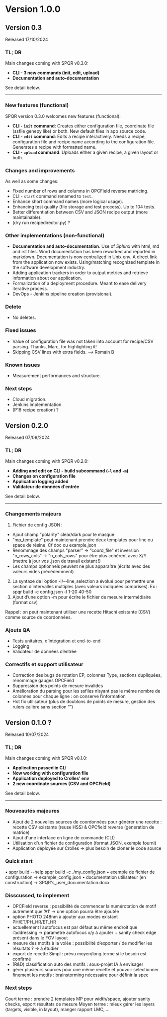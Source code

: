 # Version 1.0.0
<!-- sum up all previous main changes from v0 to v1-->

## Version 0.3

Released 17/10/2024  
### **TL; DR**
Main changes coming with SPQR v0.3.0:  
- **CLI - 3 new commands (init, edit, upload)**  
- **Documentation and auto-documentation**  

See detail below.

---

### New features (functional)
SPQR version 0.3.0 welcomes new features (functional):  
- **CLI - `init` command**: Creates either configuration file, coordinate file (ssfile genepy like) or both. New default files in app source code.
- **CLI - `edit` command**: Edits a recipe interactively. Needs a recipe, configuration file and recipe name according to the configuration file. Generates a recipe with formatted name.
- **CLI - `upload` command**: Uploads either a given recipe, a given layout or both. 

### Changes and improvements
As well as some changes:  
- Fixed number of rows and columns in OPCField reverse matricing.
- CLI - `start` command renamed to `test`.  
- Enhance short command names (more logical usage).
- Enhancing test quality (file storage and test process). Up to 104 tests.  
- Better differentiation between CSV and JSON recipe output (more maintainable).  
- (dry run recipedirector.py) ?

### Other implementations (non-functional)
- **Documentation and auto-documentation**. Use of _Sphinx_ with html, md and rst files. Word documentation has been reworked and reported in markdown. Documentation is now centralized in Unix env. A direct link from the application now exists. Using/matching recognized template in the software development industry.  
- Adding application trackers in order to output metrics and retrieve information about our application.  
- Formalization of a deployment procedure. Meant to ease delivery iterative process.
- DevOps - Jenkins pipeline creation (provisional).

### Delete
- No deletes.

### Fixed issues
- Value of configuration file was not taken into account for recipe/CSV parsing. Thanks, Marc, for highlighting it!  
- Skipping CSV lines with extra fields. --> Romain B  

### Known issues
- Measurement performances and structure.  

### Next steps
- Cloud migration.  
- Jenkins implementation.  
- (P18 recipe creation) ?

## Version 0.2.0
Released 07/08/2024  
### **TL; DR**
Main changes coming with SPQR v0.2.0:  
- **Adding and edit on CLI - build subcommand (`-l` and `-m`)**  
- **Changes on configuration file**  
- **Application logging added**
- **Validateur de données d'entrée**

See detail below.

---

### Changements majeurs
1) Fichier de config JSON :
- Ajout champ "polarity" clear/dark pour le masque
- "mp_template" peut maintenant prendre deux templates pour line ou space de résine. Cf doc ou example.json
- Renommage des champs "parser" → "coord_file" et inversion "n_rows_cols" → "n_cols_rows" pour être plus cohérent avec X/Y.
(mettre à jour vos .json de travail existant !)
- Les champs optionnels peuvent ne plus apparaître (écrits avec des valeurs vides précédemment)
2) La syntaxe de l’option -l/--line_selection a évolué pour permettre une section d’intervalles multiples (avec valeurs indiquées comprises). Ex :  spqr build -c config.json -l 1-20 40-50
3) Ajout d’une option -m pour écrire le fichier de mesure intermédiaire (format csv)

Rappel : on peut maintenant utiliser une recette Hitachi existante (CSV) comme source de coordonnées.

### Ajouts QA
- Tests unitaires, d’intégration et end-to-end
- Logging
- Validateur de données d’entrée

### Correctifs et support utilisateur
- Correction des bugs de rotation EP, colonnes Type, sections dupliquées, renommage gauges OPCField
- Suppression des points de mesure invalides
- Amélioration du parsing pour les ssfiles n’ayant pas le même nombre de colonnes pour chaque ligne : on conserve l’information
- Hot fix utilisateur (plus de doublons de points de mesure, gestion des rulers calibre sans section “<comment>”)


## Version 0.1.0 ?
Released 10/07/2024  
### **TL; DR**
Main changes coming with SPQR v0.1.0:  
- **Application passed in CLI**
- **Now working with configuration file**
- **Application deployed to Crolles' env**
- **2 new coordinate sources (CSV and OPCField)**

See detail below.

---

### Nouveautés majeures
- Ajout de 2 nouvelles sources de coordonnées pour générer une recette :
recette CSV existante (reuse HSS) & OPCfield reverse (géneration de matrice)
- Ajout d'une interface en ligne de commande (CLI)
- Utilisation d'un fichier de configuration (format JSON, exemple fourni)
- Application déployée sur Crolles -> plus besoin de cloner le code source

### Quick start
•	spqr build --help
spqr build -c ./my_config.json
•	exemple de fichier de configuration →   example_config.json
•	documentation utilisateur (en construction) →   SPQR's_user_documentation.docx

### Disscussed, to implement
- OPCField reverse : possibilité de commencer la numérotation de motif autrement que ‘A1’ -> une option pourra être ajoutée
- option PHOTO 248nm à ajouter aux modes existant PH/ET/PH_HR/ET_HR
- actuellement l’autofocus est par défaut au même endroit que l’addressing -> paramètre autofocus x/y à ajouter + sanity check edge présent dans le FOV layout
- mesure des motifs à la volée : possibilité d’exporter / de modifier les résultats ? -> à étudier
- export de recette Simpl : prévu moyen/long terme si le besoin est confirmé
- (R&D) classification auto des motifs : sous-projet IA à envisager
- gérer plusieurs sources pour une même recette et pouvoir sélectionner finement les motifs : brainstorming nécessaire pour définir la spec

### Next steps
Court terme : prendre 2 templates MP pour width/space, ajouter sanity checks, export résultats de mesure
Moyen terme : mieux gérer les layers (targets, visible, in layout), manger rapport LMC, …
